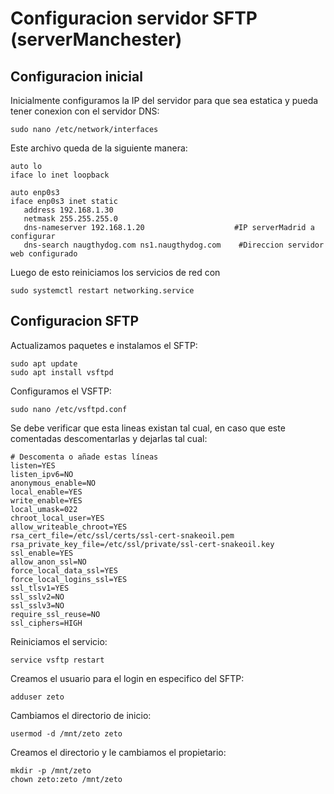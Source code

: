 # Configuracion servidor SFTP (serverManchester)

## Configuracion inicial
Inicialmente configuramos la IP del servidor para que sea estatica y pueda tener conexion con el servidor DNS:

```shell
sudo nano /etc/network/interfaces
```

Este archivo queda de la siguiente manera:
```shell
auto lo
iface lo inet loopback

auto enp0s3
iface enp0s3 inet static
   address 192.168.1.30
   netmask 255.255.255.0
   dns-nameserver 192.168.1.20                    #IP serverMadrid a configurar
   dns-search naugthydog.com ns1.naugthydog.com    #Direccion servidor web configurado
```
Luego de esto reiniciamos los servicios de red con
```shell
sudo systemctl restart networking.service
```

## Configuracion SFTP

Actualizamos paquetes e instalamos el SFTP:

```shell
sudo apt update
sudo apt install vsftpd
```

Configuramos el VSFTP:

```shell
sudo nano /etc/vsftpd.conf
```

Se debe verificar que esta lineas existan tal cual, en caso que este comentadas descomentarlas y dejarlas tal cual:

```shell
# Descomenta o añade estas líneas
listen=YES
listen_ipv6=NO
anonymous_enable=NO
local_enable=YES
write_enable=YES
local_umask=022
chroot_local_user=YES
allow_writeable_chroot=YES
rsa_cert_file=/etc/ssl/certs/ssl-cert-snakeoil.pem
rsa_private_key_file=/etc/ssl/private/ssl-cert-snakeoil.key
ssl_enable=YES
allow_anon_ssl=NO
force_local_data_ssl=YES
force_local_logins_ssl=YES
ssl_tlsv1=YES
ssl_sslv2=NO
ssl_sslv3=NO
require_ssl_reuse=NO
ssl_ciphers=HIGH

```

Reiniciamos el servicio:

```shell
service vsftp restart
```

Creamos el usuario para el login en especifico del SFTP:

```shell
adduser zeto
```

Cambiamos el directorio de inicio:

```shell
usermod -d /mnt/zeto zeto
```

Creamos el directorio y le cambiamos el propietario:

```shell
mkdir -p /mnt/zeto
chown zeto:zeto /mnt/zeto

```
